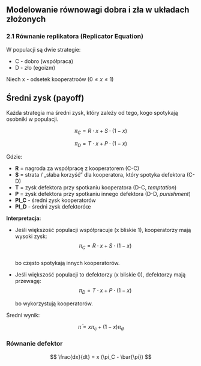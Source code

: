 ## Modelowanie równowagi dobra i zła w układach złożonych

### 2.1 Równanie replikatora (Replicator Equation)

W populacji są dwie strategie:
- C - dobro (współpraca)
- D - zło (egoizm)

Niech x - odsetek kooperatroów $(0 \leq x \leq 1)$

## Średni zysk (payoff)


Każda strategia ma średni zysk, który zależy od tego, kogo spotykają osobniki w populacji.

$$
\pi_C = R \cdot x + S \cdot (1-x)
$$

$$
\pi_D = T \cdot x + P \cdot (1-x)
$$

Gdzie:

- **R** = nagroda za współpracę z kooperatorem (C-C)  
- **S** = strata / „słaba korzyść” dla kooperatora, który spotyka defektora (C-D)  
- **T** = zysk defektora przy spotkaniu kooperatora (D-C, *temptation*)  
- **P** = zysk defektora przy spotkaniu innego defektora (D-D, *punishment*)  
- **PI_C** - średni zysk kooperatorów
- **PI_D** - średni zysk defektoróœ

**Interpretacja:**

- Jeśli większość populacji współpracuje (x bliskie 1), kooperatorzy mają wysoki zysk:  
  $$
  \pi_C = R \cdot x + S \cdot (1-x)
  $$  
  bo często spotykają innych kooperatorów.

- Jeśli większość populacji to defektorzy (x bliskie 0), defektorzy mają przewagę:  
  $$
  \pi_D = T \cdot x + P \cdot (1-x)
  $$  

  bo wykorzystują kooperatorów.


Średni wynik:

$$
\bar{\pi} = x \pi_c + (1-x) \pi_d
$$

### Równanie defektor

$$
\frac{dx}{dt} = x (\pi_C - \bar{\pi})
$$

